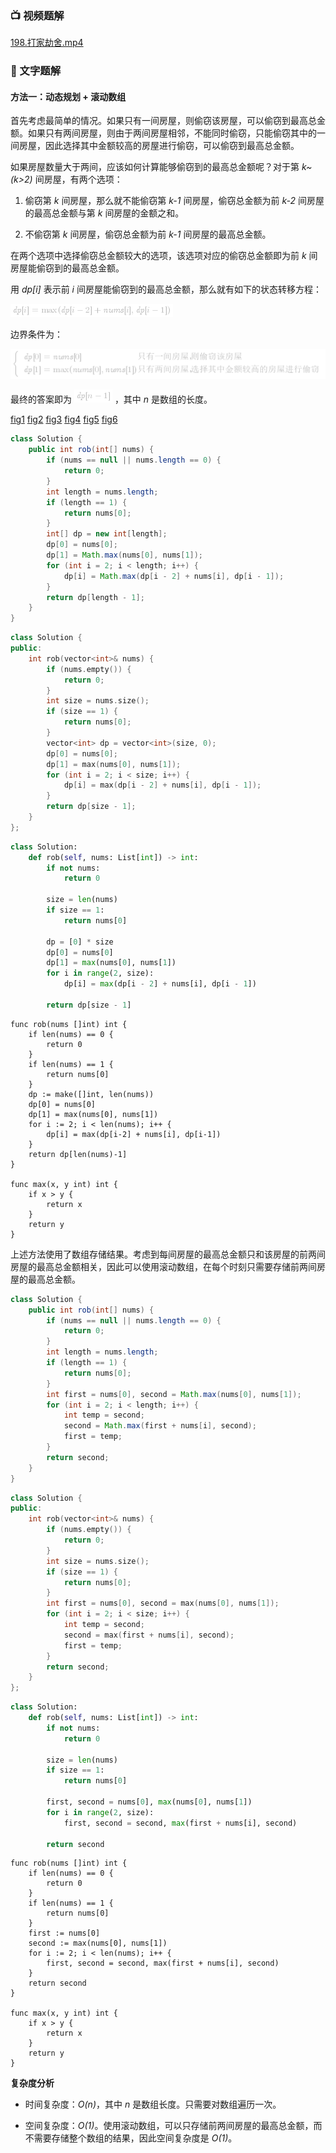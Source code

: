 ### 📺 视频题解  

 [198.打家劫舍.mp4](0c807bbf-a976-48e3-8db5-cfbe7a9c80d7)

### 📖 文字题解

#### 方法一：动态规划 + 滚动数组

首先考虑最简单的情况。如果只有一间房屋，则偷窃该房屋，可以偷窃到最高总金额。如果只有两间房屋，则由于两间房屋相邻，不能同时偷窃，只能偷窃其中的一间房屋，因此选择其中金额较高的房屋进行偷窃，可以偷窃到最高总金额。

如果房屋数量大于两间，应该如何计算能够偷窃到的最高总金额呢？对于第 *k~(k>2)* 间房屋，有两个选项：

1. 偷窃第 *k* 间房屋，那么就不能偷窃第 *k-1* 间房屋，偷窃总金额为前 *k-2* 间房屋的最高总金额与第 *k* 间房屋的金额之和。

2. 不偷窃第 *k* 间房屋，偷窃总金额为前 *k-1* 间房屋的最高总金额。

在两个选项中选择偷窃总金额较大的选项，该选项对应的偷窃总金额即为前 *k* 间房屋能偷窃到的最高总金额。

用 *dp[i]* 表示前 *i* 间房屋能偷窃到的最高总金额，那么就有如下的状态转移方程：

![\textit{dp}\[i\]=\max(\textit{dp}\[i-2\]+\textit{nums}\[i\],\textit{dp}\[i-1\]) ](./p___textit{dp}_i__=_max_textit{dp}_i-2_+textit{nums}_i_,_textit{dp}_i-1____.png) 

边界条件为：

![\begin{cases}\textit{dp}\[0\]=\textit{nums}\[0\]&只有一间房屋，则偷窃该房屋\\\textit{dp}\[1\]=\max(\textit{nums}\[0\],\textit{nums}\[1\])&只有两间房屋，选择其中金额较高的房屋进行偷窃\end{cases} ](./p___begin{cases}_textit{dp}_0__=_textit{nums}_0__&_只有一间房屋，则偷窃该房屋__textit{dp}_1__=_max_textit{nums}_0_,_textit{nums}_1___&_只有两间房屋，选择其中金额较高的房屋进行偷窃_end{cases}__.png) 

最终的答案即为 ![\textit{dp}\[n-1\] ](./p__textit{dp}_n-1__.png) ，其中 *n* 是数组的长度。

  [fig1](https://assets.leetcode-cn.com/solution-static/198/1.PNG)  [fig2](https://assets.leetcode-cn.com/solution-static/198/2.PNG)  [fig3](https://assets.leetcode-cn.com/solution-static/198/3.PNG)  [fig4](https://assets.leetcode-cn.com/solution-static/198/4.PNG)  [fig5](https://assets.leetcode-cn.com/solution-static/198/5.PNG)  [fig6](https://assets.leetcode-cn.com/solution-static/198/6.PNG) 

```Java [sol1-Java]
class Solution {
    public int rob(int[] nums) {
        if (nums == null || nums.length == 0) {
            return 0;
        }
        int length = nums.length;
        if (length == 1) {
            return nums[0];
        }
        int[] dp = new int[length];
        dp[0] = nums[0];
        dp[1] = Math.max(nums[0], nums[1]);
        for (int i = 2; i < length; i++) {
            dp[i] = Math.max(dp[i - 2] + nums[i], dp[i - 1]);
        }
        return dp[length - 1];
    }
}
```

```C++ [sol1-C++]
class Solution {
public:
    int rob(vector<int>& nums) {
        if (nums.empty()) {
            return 0;
        }
        int size = nums.size();
        if (size == 1) {
            return nums[0];
        }
        vector<int> dp = vector<int>(size, 0);
        dp[0] = nums[0];
        dp[1] = max(nums[0], nums[1]);
        for (int i = 2; i < size; i++) {
            dp[i] = max(dp[i - 2] + nums[i], dp[i - 1]);
        }
        return dp[size - 1];
    }
};
```

```Python [sol1-Python3]
class Solution:
    def rob(self, nums: List[int]) -> int:
        if not nums:
            return 0

        size = len(nums)
        if size == 1:
            return nums[0]
        
        dp = [0] * size
        dp[0] = nums[0]
        dp[1] = max(nums[0], nums[1])
        for i in range(2, size):
            dp[i] = max(dp[i - 2] + nums[i], dp[i - 1])
        
        return dp[size - 1]
```

```golang [sol1-Golang]
func rob(nums []int) int {
    if len(nums) == 0 {
        return 0
    }
    if len(nums) == 1 {
        return nums[0]
    }
    dp := make([]int, len(nums))
    dp[0] = nums[0]
    dp[1] = max(nums[0], nums[1])
    for i := 2; i < len(nums); i++ {
        dp[i] = max(dp[i-2] + nums[i], dp[i-1])
    }
    return dp[len(nums)-1]
}

func max(x, y int) int {
    if x > y {
        return x
    }
    return y
}
```

上述方法使用了数组存储结果。考虑到每间房屋的最高总金额只和该房屋的前两间房屋的最高总金额相关，因此可以使用滚动数组，在每个时刻只需要存储前两间房屋的最高总金额。

```Java [sol2-Java]
class Solution {
    public int rob(int[] nums) {
        if (nums == null || nums.length == 0) {
            return 0;
        }
        int length = nums.length;
        if (length == 1) {
            return nums[0];
        }
        int first = nums[0], second = Math.max(nums[0], nums[1]);
        for (int i = 2; i < length; i++) {
            int temp = second;
            second = Math.max(first + nums[i], second);
            first = temp;
        }
        return second;
    }
}
```

```C++ [sol2-C++]
class Solution {
public:
    int rob(vector<int>& nums) {
        if (nums.empty()) {
            return 0;
        }
        int size = nums.size();
        if (size == 1) {
            return nums[0];
        }
        int first = nums[0], second = max(nums[0], nums[1]);
        for (int i = 2; i < size; i++) {
            int temp = second;
            second = max(first + nums[i], second);
            first = temp;
        }
        return second;
    }
};
```

```Python [sol2-Python3]
class Solution:
    def rob(self, nums: List[int]) -> int:
        if not nums:
            return 0

        size = len(nums)
        if size == 1:
            return nums[0]
        
        first, second = nums[0], max(nums[0], nums[1])
        for i in range(2, size):
            first, second = second, max(first + nums[i], second)
        
        return second
```

```golang [sol2-Golang]
func rob(nums []int) int {
    if len(nums) == 0 {
        return 0
    }
    if len(nums) == 1 {
        return nums[0]
    }
    first := nums[0]
    second := max(nums[0], nums[1])
    for i := 2; i < len(nums); i++ {
        first, second = second, max(first + nums[i], second)
    }
    return second
}

func max(x, y int) int {
    if x > y {
        return x
    }
    return y
}
```

**复杂度分析**

* 时间复杂度：*O(n)*，其中 *n* 是数组长度。只需要对数组遍历一次。

* 空间复杂度：*O(1)*。使用滚动数组，可以只存储前两间房屋的最高总金额，而不需要存储整个数组的结果，因此空间复杂度是 *O(1)*。